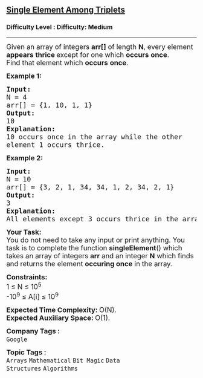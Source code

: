 <h2><a href="https://www.geeksforgeeks.org/problems/find-element-occuring-once-when-all-other-are-present-thrice/1?page=1&sprint=668f639889cf73e479257c4a7bae2629&sortBy=submissions">Single Element Among Triplets</a></h2><h3>Difficulty Level : Difficulty: Medium</h3><hr><div class="problems_problem_content__Xm_eO"><p><span style="font-size: 18px;">Given an array of integers <strong>arr[]</strong> of length <strong>N</strong>, every element <strong>appears</strong> <strong>thrice </strong>except for one which <strong>occurs</strong> <strong>once</strong>.</span><br><span style="font-size: 18px;">Find that element which <strong>occurs</strong> <strong>once</strong>.</span></p>
<p><span style="font-size: 18px;"><strong>Example 1:</strong></span></p>
<pre><span style="font-size: 18px;"><strong>Input:
</strong>N = 4
arr[] = {1, 10, 1, 1}
<strong>Output:
</strong>10<strong>
Explanation:
</strong>10 occurs once in the array while the other
element 1 occurs thrice.</span>
</pre>
<p><span style="font-size: 18px;"><strong>Example 2:</strong></span></p>
<pre><span style="font-size: 18px;"><strong>Input:
</strong>N = 10
arr[] = {3, 2, 1, 34, 34, 1, 2, 34, 2, 1}
<strong>Output:
</strong>3<strong>
Explanation:
</strong>All elements except 3 occurs thrice in the array.</span></pre>
<p><span style="font-size: 18px;"><strong>Your Task:</strong><br>You do not need to take any input or print anything. You task is to complete the function <strong>singleElement</strong>() which takes an array of integers <strong>arr</strong> and an integer <strong>N</strong> which finds and returns the element <strong>occuring once</strong> in the array.</span></p>
<p><span style="font-size: 18px;"><strong>Constraints:</strong><br>1 ≤ N ≤ 10<sup>5</sup><br>-10<sup>9</sup> ≤ A[i] ≤ 10<sup>9</sup></span></p>
<p><span style="font-size: 18px;"><strong>Expected Time Complexity: </strong>O(N).<br><strong>Expected Auxiliary Space:&nbsp;</strong>O(1).</span><span style="font-size: 18px;"> </span></p></div><p><span style=font-size:18px><strong>Company Tags : </strong><br><code>Google</code>&nbsp;<br><p><span style=font-size:18px><strong>Topic Tags : </strong><br><code>Arrays</code>&nbsp;<code>Mathematical</code>&nbsp;<code>Bit Magic</code>&nbsp;<code>Data Structures</code>&nbsp;<code>Algorithms</code>&nbsp;